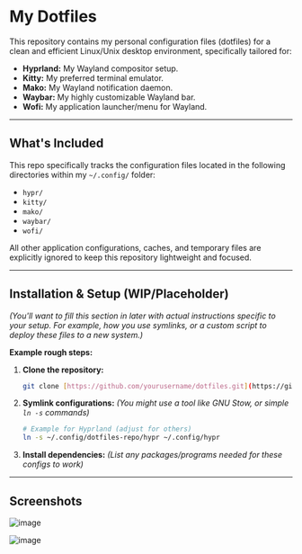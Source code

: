 # My Dotfiles

This repository contains my personal configuration files (dotfiles) for a clean and efficient Linux/Unix desktop environment, specifically tailored for:

* **Hyprland:** My Wayland compositor setup.
* **Kitty:** My preferred terminal emulator.
* **Mako:** My Wayland notification daemon.
* **Waybar:** My highly customizable Wayland bar.
* **Wofi:** My application launcher/menu for Wayland.

---

## What's Included

This repo specifically tracks the configuration files located in the following directories within my `~/.config/` folder:

* `hypr/`
* `kitty/`
* `mako/`
* `waybar/`
* `wofi/`

All other application configurations, caches, and temporary files are explicitly ignored to keep this repository lightweight and focused.

---

## Installation & Setup (WIP/Placeholder)

*(You'll want to fill this section in later with actual instructions specific to your setup. For example, how you use symlinks, or a custom script to deploy these files to a new system.)*

**Example rough steps:**

1.  **Clone the repository:**
    ```bash
    git clone [https://github.com/yourusername/dotfiles.git](https://github.com/yourusername/dotfiles.git) ~/.config/dotfiles-repo
    ```
2.  **Symlink configurations:**
    *(You might use a tool like GNU Stow, or simple `ln -s` commands)*
    ```bash
    # Example for Hyprland (adjust for others)
    ln -s ~/.config/dotfiles-repo/hypr ~/.config/hypr
    ```
3.  **Install dependencies:**
    *(List any packages/programs needed for these configs to work)*

---

## Screenshots

![image](https://github.com/user-attachments/assets/a0f9a9c4-92a5-43b4-8d99-43653dffc620)

![image](https://github.com/user-attachments/assets/3789b174-1797-4d7b-9158-11b1e2d5a310)

